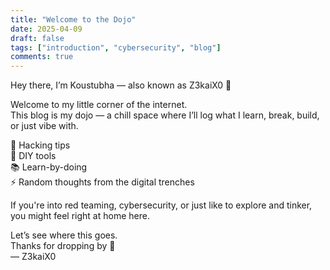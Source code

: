 ```yaml
---
title: "Welcome to the Dojo"
date: 2025-04-09
draft: false
tags: ["introduction", "cybersecurity", "blog"]
comments: true
---
```


Hey there, I’m Koustubha — also known as Z3kaiX0 👾

Welcome to my little corner of the internet.  
This blog is my dojo — a chill space where I’ll log what I learn, break, build, or just vibe with.

🧠 Hacking tips  
🔧 DIY tools  
📚 Learn-by-doing  
⚡ Random thoughts from the digital trenches

If you're into red teaming, cybersecurity, or just like to explore and tinker, you might feel right at home here.

Let’s see where this goes.  
Thanks for dropping by 👋  
— Z3kaiX0
